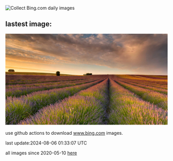 ![Collect Bing.com daily images](https://github.com/counter2015/bing-daily-images/workflows/Collect%20Bing.com%20daily%20images/badge.svg)
## lastest image:
![](images/HertfordshireLavender.jpg)

use github actions to download www.bing.com images.

last update:2024-08-06 01:33:07 UTC

all images since 2020-05-10 [here](https://github.com/counter2015/bing-daily-images/tree/master/images) 
